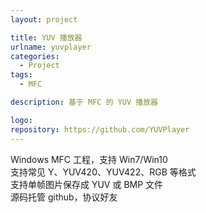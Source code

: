 ```yaml
---
layout: project

title: YUV 播放器
urlname: yuvplayer
categories:
  - Project
tags:
  - MFC

description: 基于 MFC 的 YUV 播放器

logo: 
repository: https://github.com/YUVPlayer
---
```


Windows MFC 工程，支持 Win7/Win10   
支持常见 Y、YUV420、YUV422、RGB 等格式  
支持单帧图片保存成 YUV 或 BMP 文件  
源码托管 github，协议好友